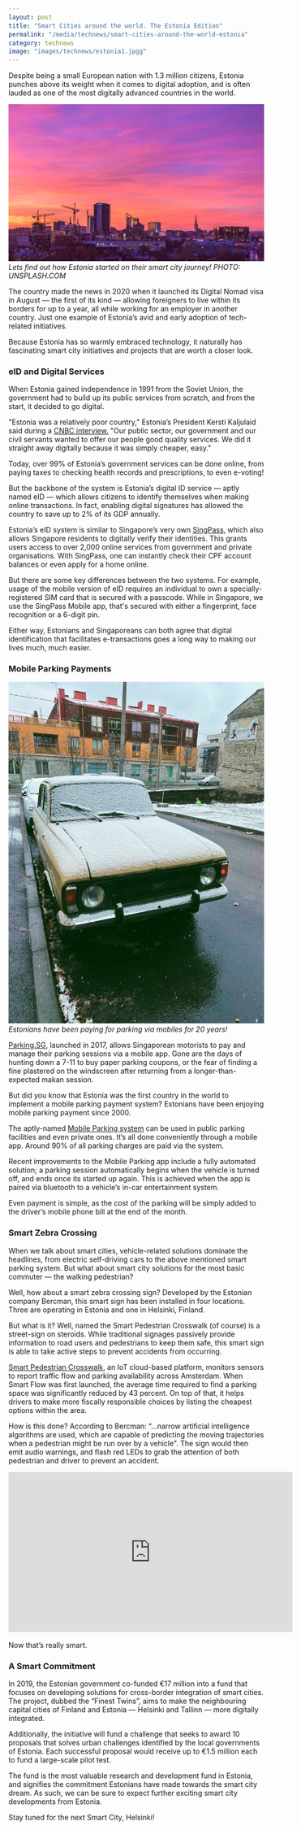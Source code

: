 ```yaml
---
layout: post
title: "Smart Cities around the world. The Estonia Edition"
permalink: "/media/technews/smart-cities-around-the-world-estonia"
category: technews
image: "images/technews/estonia1.jpgg"
---
```

Despite being a small European nation with 1.3 million citizens, Estonia punches above its weight when it comes to digital adoption, and is often lauded as one of the most digitally advanced countries in the world.

![Estonia](/images/technews/estonia1.jpg)*Lets find out how Estonia started on their smart city journey! PHOTO: UNSPLASH.COM*

The country made the news in 2020 when it launched its Digital Nomad visa in August — the first of its kind — allowing foreigners to live within its borders for up to a year, all while working for an employer in another country. Just one example of Estonia’s avid and early adoption of tech-related initiatives.

Because Estonia has so warmly embraced technology, it naturally has fascinating smart city initiatives and projects that are worth a closer look.

### **eID and Digital Services**
When Estonia gained independence in 1991 from the Soviet Union, the government had to build up its public services from scratch, and from the start, it decided to go digital.

"Estonia was a relatively poor country," Estonia’s President Kersti Kaljulaid said during a [CNBC interview.](https://www.cnbc.com/2019/02/08/how-estonia-became-a-digital-society.html) "Our public sector, our government and our civil servants wanted to offer our people good quality services. We did it straight away digitally because it was simply cheaper, easy."

Today, over 99% of Estonia’s government services can be done online, from paying taxes to checking health records and prescriptions, to even e-voting!

But the backbone of the system is Estonia’s digital ID service — aptly named eID — which allows citizens to identify themselves when making online transactions. In fact, enabling digital signatures has allowed the country to save up to 2% of its GDP annually.

Estonia’s eID system is similar to Singapore’s very own [SingPass](https://www.singpass.gov.sg/singpass/common/aboutus), which also allows Singapore residents to digitally verify their identities. This grants users access to over 2,000 online services from government and private organisations. With SingPass, one can instantly check their CPF account balances or even apply for a home online.

But there are some key differences between the two systems. For example, usage of the mobile version of eID requires an individual to own a specially-registered SIM card that is secured with a passcode. While in Singapore, we use the SingPass Mobile app, that's secured with either a fingerprint, face recognition or a 6-digit pin.

Either way, Estonians and Singaporeans can both agree that digital identification that facilitates e-transactions goes a long way to making our lives much, much easier.


### **Mobile Parking Payments**
![Mobile Parking Payments](/images/technews/estonia2.jpg)*Estonians have been paying for parking via mobiles for 20 years!*

[Parking.SG](https://www.parking.sg/), launched in 2017, allows Singaporean motorists to pay and manage their parking sessions via a mobile app. Gone are the days of hunting down a 7-11 to buy paper parking coupons, or the fear of finding a fine plastered on the windscreen after returning from a longer-than-expected makan session.

But did you know that Estonia was the first country in the world to implement a mobile parking payment system? Estonians have been enjoying mobile parking payment since 2000.

The aptly-named [Mobile Parking system](https://e-estonia.com/solutions/location-based-services/mobile-parking/#:~:text=Mobile%20Parking%20is%20a%20convenient,phone%20does%20everything%20for%20you.) can be used in public parking facilities and even private ones. It’s all done conveniently through a mobile app. Around 90% of all parking charges are paid via the system. 

Recent improvements to the Mobile Parking app include a fully automated solution; a parking session automatically begins when the vehicle is turned off, and ends once its started up again. This is achieved when the app is paired via bluetooth to a vehicle’s in-car entertainment system.

Even payment is simple, as the cost of the parking will be simply added to the driver’s mobile phone bill at the end of the month. 



### **Smart Zebra Crossing**

When we talk about smart cities, vehicle-related solutions dominate the headlines, from electric self-driving cars to the above mentioned smart parking system. But what about smart city solutions for the most basic commuter — the walking pedestrian?

Well, how about a smart zebra crossing sign? Developed by the Estonian company Bercman, this smart sign has been installed in four locations. Three are operating in Estonia and one in Helsinki, Finland.

But what is it? Well, named the Smart Pedestrian Crosswalk (of course) is a street-sign on steroids. While traditional signages passively provide information to road users and pedestrians to keep them safe, this smart sign is able to take active steps to prevent accidents from occurring.


[Smart Pedestrian Crosswalk](https://amsterdamsmartcity.com/international-projects/smart-flow), an IoT cloud-based platform, monitors sensors to report traffic flow and parking availability across Amsterdam. When Smart Flow was first launched, the average time required to find a parking space was significantly reduced by 43 percent. On top of that, it helps drivers to make more fiscally responsible choices by listing the cheapest options within the area.

How is this done? According to Bercman: “...narrow artificial intelligence algorithms are used, which are capable of predicting the moving trajectories when a pedestrian might be run over by a vehicle". The sign would then emit audio warnings, and flash red LEDs to grab the attention of both pedestrian and driver to prevent an accident. 

<iframe width="560" height="315" src="https://www.youtube.com/embed/yYP-ndJhsCw" frameborder="0" allow="accelerometer; autoplay; clipboard-write; encrypted-media; gyroscope; picture-in-picture" allowfullscreen></iframe>


Now that’s really smart.


### **A Smart Commitment**

In 2019, the Estonian government co-funded €17 million into a fund that focuses on developing solutions for cross-border integration of smart cities. The project, dubbed the “Finest Twins”, aims to make the neighbouring capital cities of Finland and Estonia — Helsinki and Tallinn — more digitally integrated.

Additionally, the initiative will fund a challenge that seeks to award 10 proposals that solves urban challenges identified by the local governments of Estonia. Each successful proposal would receive up to €1.5 million each to fund a large-scale pilot test.

The fund is the most valuable research and development fund in Estonia, and signifies the commitment Estonians have made towards the smart city dream. As such, we can be sure to expect further exciting smart city developments from Estonia.


Stay tuned for the next Smart City, Helsinki!




